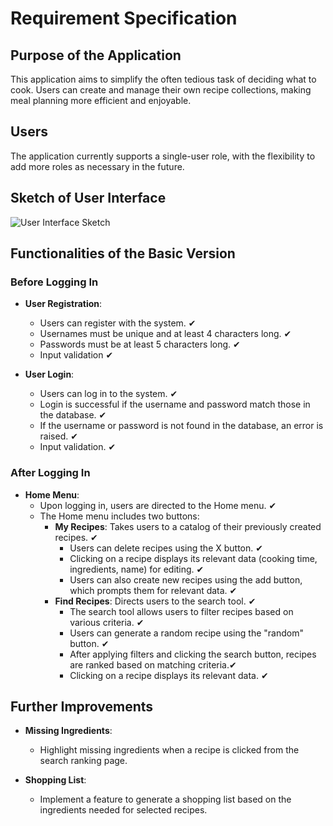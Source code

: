 # Requirement Specification

## Purpose of the Application

This application aims to simplify the often tedious task of deciding what to cook. Users can create and manage their own recipe collections, making meal planning more efficient and enjoyable.

## Users

The application currently supports a single-user role, with the flexibility to add more roles as necessary in the future.

## Sketch of User Interface

![User Interface Sketch](https://github.com/Germuu/ot-harjoitustyo/blob/master/recipe-app/documentation/Pictures/k%C3%A4ytt%C3%B6liittym%C3%A4%C3%B6.png)

## Functionalities of the Basic Version

### Before Logging In

- **User Registration**:
  - Users can register with the system. &#10004;
  - Usernames must be unique and at least 4 characters long. &#10004;
  - Passwords must be at least 5 characters long. &#10004;
  - Input validation &#10004;
  
- **User Login**:
  - Users can log in to the system. &#10004;
  - Login is successful if the username and password match those in the database. &#10004;
  - If the username or password is not found in the database, an error is raised. &#10004;
  - Input validation. &#10004;

### After Logging In

- **Home Menu**:
  - Upon logging in, users are directed to the Home menu. &#10004;
  - The Home menu includes two buttons:
    * **My Recipes**: Takes users to a catalog of their previously created recipes. &#10004;
      - Users can delete recipes using the X button. &#10004;
      - Clicking on a recipe displays its relevant data (cooking time, ingredients, name) for editing. &#10004;
      - Users can also create new recipes using the add button, which prompts them for relevant data. &#10004;
    * **Find Recipes**: Directs users to the search tool. &#10004;
      - The search tool allows users to filter recipes based on various criteria. &#10004;
      - Users can generate a random recipe using the "random" button. &#10004;
      - After applying filters and clicking the search button, recipes are ranked based on matching criteria.&#10004;
      - Clicking on a recipe displays its relevant data. &#10004;

## Further Improvements
- **Missing Ingredients**:
  - Highlight missing ingredients when a recipe is clicked from the search ranking page.

- **Shopping List**:
  - Implement a feature to generate a shopping list based on the ingredients needed for selected recipes.
  


  
